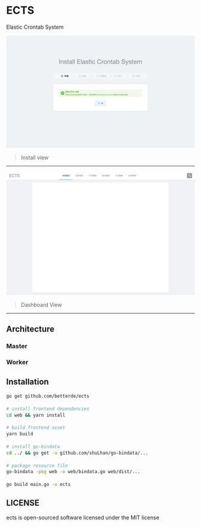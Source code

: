 # ECTS

Elastic Crontab System

![install](web/overview/install_env.jpg)

> Install view
---

![dashboard](web/overview/dashboard.jpg)

> Dashboard View
---


## Architecture

### Master 

### Worker

## Installation

```bash
go get github.com/betterde/ects

# install frontend dependencies
cd web && yarn install

# build frontend asset
yarn build

# install go-bindata
cd ../ && go get -u github.com/shuLhan/go-bindata/...

# package resource file
go-bindata -pkg web -o web/bindata.go web/dist/...

go build main.go -o ects

```

## LICENSE
ects is open-sourced software licensed under the MIT license